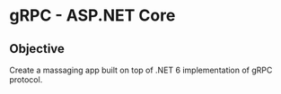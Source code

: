 # gRPC - ASP.NET Core

## Objective

Create a massaging app built on top of .NET 6 implementation of gRPC protocol.